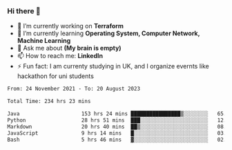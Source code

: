 ### Hi there 👋
- 🔭 I’m currently working on **Terraform**
- 🌱 I’m currently learning **Operating System, Computer Network, Machine Learning**
- 💬 Ask me about **(My brain is empty)**
- 📫 How to reach me: **LinkedIn**
- ⚡ Fun fact: I am currenty studying in UK, and I organize evernts like hackathon for uni students

<!--START_SECTION:waka-->

```txt
From: 24 November 2021 - To: 20 August 2023

Total Time: 234 hrs 23 mins

Java                    153 hrs 24 mins ████████████████▒░░░░░░░░   65.45 %
Python                  28 hrs 51 mins  ███░░░░░░░░░░░░░░░░░░░░░░   12.31 %
Markdown                20 hrs 40 mins  ██▒░░░░░░░░░░░░░░░░░░░░░░   08.82 %
JavaScript              9 hrs 14 mins   █░░░░░░░░░░░░░░░░░░░░░░░░   03.94 %
Bash                    5 hrs 46 mins   ▓░░░░░░░░░░░░░░░░░░░░░░░░   02.46 %
```

<!--END_SECTION:waka-->
